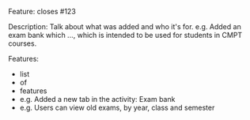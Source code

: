 Feature: 
closes #123

Description:
Talk about what was added and who it's for.
e.g. Added an exam bank which ..., which is intended to be used for students in CMPT courses.

Features:
* list
* of
* features
* e.g. Added a new tab in the activity: Exam bank
* e.g. Users can view old exams, by year, class and semester
